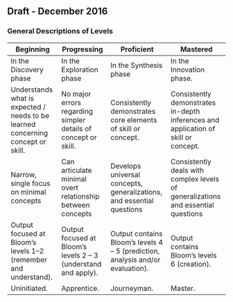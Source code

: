 ## Draft - December 2016
### General Descriptions of Levels
Beginning | Progressing | Proficient | Mastered
--------- | ----------- | ---------- | --------
In the Discovery phase | In the Exploration phase | In the Synthesis phase | In the Innovation phase.
Understands what is expected / needs to be learned concerning concept or skill. | No major errors regarding simpler details of concept or skill. | Consistently demonstrates core elements of skill or concept. | Consistently demonstrates in-depth inferences and application of skill or concept.
Narrow, single focus on minimal concepts | Can articulate minimal overt relationship between concepts | Develops universal concepts, generalizations, and essential questions | Consistently deals with complex levels of generalizations and essential questions
Output focused at Bloom’s levels 1–2 (remember and understand). | Output focused at Bloom’s levels 2 – 3 (understand and apply). | Output contains Bloom’s levels 4 – 5 (prediction, analysis and/or evaluation). | Output contains Bloom’s levels 6 (creation).
Uninitiated. | Apprentice. | Journeyman. | Master.
